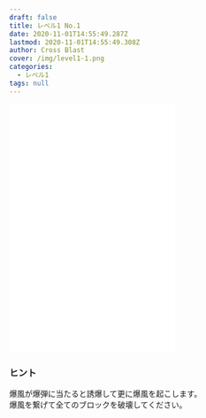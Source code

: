 ```yaml
---
draft: false
title: レベル1 No.1
date: 2020-11-01T14:55:49.287Z
lastmod: 2020-11-01T14:55:49.308Z
author: Cross Blast
cover: /img/level1-1.png
categories:
  - レベル1
tags: null
---
```

<iframe id="wordsearch" style="height: 450px;" src="//fervent-lumiere-0e0ee3.netlify.app/#/blast/20201104220156884/ja" frameborder="0" scrolling="no" allowfullscreen=""></iframe>

### ヒント

爆風が爆弾に当たると誘爆して更に爆風を起こします。\
爆風を繋げて全てのブロックを破壊してください。